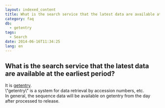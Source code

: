 ```yaml
---
layout: indexed_content
title: What is the search service that the latest data are available at the earliest period?
category: faq
db:
  - getentry
tags: 
  - Search
date: 2014-06-16T11:34:25
lang: en
---
```


## What is the search service that the latest data are available at the earliest period?

<p>It is <a href=\"http://getentry.ddbj.nig.ac.jp/top-e.html\">getentry</a>. <br>\"getentry\" is a system for data retrieval by accession numbers, etc. <br>In general, the sequence data will be available on getentry from the day after processed to release. </p>